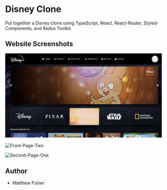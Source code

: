 # Disney Clone

Put together a Disney clone using TypeScript, React, React-Router, Styled-Components, and Redux Toolkit.

## Website Screenshots

![Front-Page-One](./images/front-page-one.png)

![Front-Page-Two](./images/front-page-two.png)

![Second-Page-One](./images/second-page-one.png)

## Author

- Matthew Fisher
